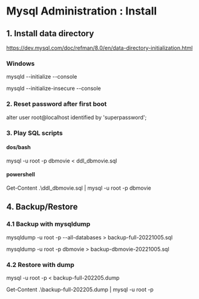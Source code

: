# Mysql Administration : Install

## 1. Install data directory
https://dev.mysql.com/doc/refman/8.0/en/data-directory-initialization.html

### Windows
mysqld --initialize --console

mysqld --initialize-insecure --console 

### 2. Reset password after first boot
alter user root@localhost identified by 'superpassword';

### 3. Play SQL scripts
#### dos/bash
mysql -u root -p dbmovie < ddl_dbmovie.sql
#### powershell
Get-Content .\ddl_dbmovie.sql | mysql -u root -p dbmovie

## 4. Backup/Restore 
### 4.1 Backup with mysqldump
mysqldump -u root -p --all-databases > backup-full-20221005.sql

mysqldump -u root -p dbmovie > backup-dbmovie-20221005.sql

### 4.2 Restore with dump
mysql -u root -p < backup-full-202205.dump

Get-Content .\backup-full-202205.dump | mysql -u root -p

